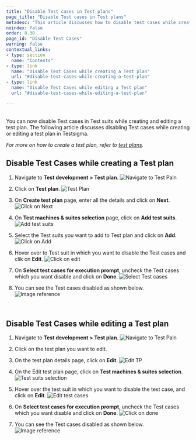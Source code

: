 ```yaml
---
title: "Disable Test cases in Test plans"
page_title: "Disable Test cases in Test plans"
metadesc: "This article discusses how to disable test cases while creating or editing a test plan."
noindex: false
order: 8.30
page_id: "Disable Test Cases"
warning: false
contextual_links:
- type: section
  name: "Contents" 
- type: link
  name: "Disable Test Cases while creating a Test plan"
  url: "#disable-test-cases-while-creating-a-test-plan"
- type: link
  name: "Disable Test Cases while editing a Test plan"
  url: "#disable-test-cases-while-editing-a-test-plan"

---
```


<br>
You can now disable Test cases in Test suits while creating and editing a test plan. The following article discusses disabling Test cases while creating or editing a test plan in Testsigma.

*For more on how to create a test plan, refer to [test plans](https://website.testsigma.com/docs/test-management/test-plans/overview/).*

## **Disable Test Cases while creating a Test plan**

1. Navigate to **Test development > Test plan**.
![Navigate to Test Paln](https://s3.amazonaws.com/static-docs.testsigma.com/new_images/projects/applications/testplans_nav.png)

2. Click on **Test plan**.
![Test Plan](https://s3.amazonaws.com/static-docs.testsigma.com/new_images/projects/applications/clickontestplan.png)

3. On **Create test plan** page, enter all the details and click on **Next**.
![Click on Next](https://s3.amazonaws.com/static-docs.testsigma.com/new_images/projects/applications/clickonnext.png)

4. On **Test machines & suites selection** page, click on **Add test suits**.
![Add test suits](https://s3.amazonaws.com/static-docs.testsigma.com/new_images/projects/applications/clickonaddtestsuits.png)

5. Select the Test suits you want to add to Test plan and click on **Add**.
![Click on Add](https://s3.amazonaws.com/static-docs.testsigma.com/new_images/projects/applications/clickonadd.png)

6. Hover over to Test suit in which you want to disable the Test cases and clik on **Edit**.
![Click on edit](https://s3.amazonaws.com/static-docs.testsigma.com/new_images/projects/applications/clickoneditsectcases.png)

7. On **Select test cases for execution prompt**, uncheck the Test cases which you want disable and click on **Done**.
![Select Test cases](https://s3.amazonaws.com/static-docs.testsigma.com/new_images/projects/applications/clickondone.png)

8. You can see the Test cases disabled as shown below.
![Image reference](https://s3.amazonaws.com/static-docs.testsigma.com/new_images/projects/applications/youcansee.png)

<br>

## **Disable Test Cases while editing a Test plan**

1. Navigate to **Test development > Test plan**.
![Navigate to Test Paln](https://s3.amazonaws.com/static-docs.testsigma.com/new_images/projects/applications/testplans_nav.png)

2. Click on the test plan you want to edit. 

3. On the test plan details page, click on **Edit**.
![Edit TP](https://s3.amazonaws.com/static-docs.testsigma.com/new_images/projects/applications/testplans_clickonedit.png)

4. On the Edit test plan page, click on **Test machines & suites selection**.
![Test suits selection](https://s3.amazonaws.com/static-docs.testsigma.com/new_images/projects/applications/testplans_edittestplan.png)

5. Hover over the test suit in which you want to disable the test case, and click on **Edit**.
![Edit test cases](https://s3.amazonaws.com/static-docs.testsigma.com/new_images/projects/applications/testplans_addtestsuits.png)

6. On **Select test cases for execution prompt**, uncheck the Test cases which you want disable and click on **Done**.
![Click on done](https://s3.amazonaws.com/static-docs.testsigma.com/new_images/projects/applications/testplans_checkboxes.png)

7. You can see the Test cases disabled as shown below.
![Image reference](https://s3.amazonaws.com/static-docs.testsigma.com/new_images/projects/applications/youcansee2.png)
